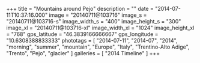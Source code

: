 +++
title = "Mountains around Pejo"
description = ""
date = "2014-07-11T10:37:16.000"
image = "20140711@103716"
image_s = "20140711@103716-s"
image_width_s = "400"
image_height_s = "300"
image_xl = "20140711@103716-xl"
image_width_xl = "1024"
image_height_xl = "768"
gps_latitude = "46.3839166666667"
gps_longitude = "10.6308388833333"
phototags = [ "2014-07-11", "2014-07", "2014", "morning", "summer", "mountain", "Europe", "Italy", "Trentino-Alto Adige", "Trento", "Pejo", "glacier" ]
galleries = [ "2014 Timeline" ]
+++
